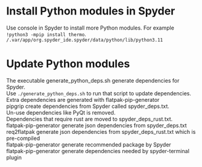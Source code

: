 # Install Python modules in Spyder
Use console in Spyder to install more Python modules.
For example `!python3 -mpip install thermo`.
`/.var/app/org.spyder_ide.spyder/data/python/lib/python3.11`
# Update Python modules
The executable generate_python_deps.sh generate dependencies for Spyder.<br />
Use `./generate_python_deps.sh` to run that script to update dependencies.<br />
Extra dependencies are generated with flatpak-pip-generator<br />
pipgrip create dependencies from Spyder called spyder_deps.txt.<br />
Un-use dependencies like PyQt is removed.<br />
Dependencies that require rust are moved to spyder_deps_rust.txt.<br />
flatpak-pip-generator generate json dependencies from spyder_deps.txt<br />
req2flatpak generate json dependencies from spyder_deps_rust.txt which is pre-compiled<br />
flatpak-pip-generator generate recommended package by Spyder<br />
flatpak-pip-generator generate dependencies needed by spyder-terminal plugin<br />
